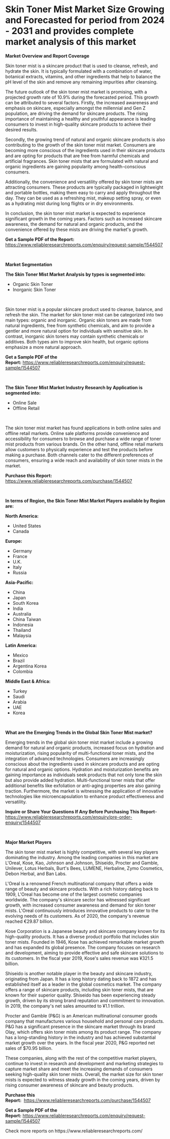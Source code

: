 <p><h1>Skin Toner Mist Market Size Growing and Forecasted for period from 2024 - 2031 and provides complete market analysis of this market</h1></p><p><strong>Market Overview and Report Coverage</strong></p>
<p><p>Skin toner mist is a skincare product that is used to cleanse, refresh, and hydrate the skin. It is typically formulated with a combination of water, botanical extracts, vitamins, and other ingredients that help to balance the pH level of the skin and remove any remaining impurities after cleansing.</p><p>The future outlook of the skin toner mist market is promising, with a projected growth rate of 10.9% during the forecasted period. This growth can be attributed to several factors. Firstly, the increased awareness and emphasis on skincare, especially amongst the millennial and Gen Z population, are driving the demand for skincare products. The rising importance of maintaining a healthy and youthful appearance is leading consumers to invest in high-quality skincare products to achieve their desired results.</p><p>Secondly, the growing trend of natural and organic skincare products is also contributing to the growth of the skin toner mist market. Consumers are becoming more conscious of the ingredients used in their skincare products and are opting for products that are free from harmful chemicals and artificial fragrances. Skin toner mists that are formulated with natural and organic ingredients are gaining popularity among health-conscious consumers.</p><p>Additionally, the convenience and versatility offered by skin toner mists are attracting consumers. These products are typically packaged in lightweight and portable bottles, making them easy to carry and apply throughout the day. They can be used as a refreshing mist, makeup setting spray, or even as a hydrating mist during long flights or in dry environments.</p><p>In conclusion, the skin toner mist market is expected to experience significant growth in the coming years. Factors such as increased skincare awareness, the demand for natural and organic products, and the convenience offered by these mists are driving the market's growth.</p></p>
<p><strong>Get a Sample PDF of the Report:</strong> <a href="https://www.reliableresearchreports.com/enquiry/request-sample/1544507">https://www.reliableresearchreports.com/enquiry/request-sample/1544507</a></p>
<p>&nbsp;</p>
<p><strong>Market Segmentation</strong></p>
<p><strong>The Skin Toner Mist Market Analysis by types is segmented into:</strong></p>
<p><ul><li>Organic Skin Toner</li><li>Inorganic Skin Toner</li></ul></p>
<p>&nbsp;</p>
<p><p>Skin toner mist is a popular skincare product used to cleanse, balance, and refresh the skin. The market for skin toner mist can be categorized into two main types: organic and inorganic. Organic skin toners are made from natural ingredients, free from synthetic chemicals, and aim to provide a gentler and more natural option for individuals with sensitive skin. In contrast, inorganic skin toners may contain synthetic chemicals or additives. Both types aim to improve skin health, but organic options emphasize a more natural approach.</p></p>
<p><strong>Get a Sample PDF of the Report:</strong>&nbsp;<a href="https://www.reliableresearchreports.com/enquiry/request-sample/1544507">https://www.reliableresearchreports.com/enquiry/request-sample/1544507</a></p>
<p>&nbsp;</p>
<p><strong>The Skin Toner Mist Market Industry Research by Application is segmented into:</strong></p>
<p><ul><li>Online Sale</li><li>Offline Retail</li></ul></p>
<p>&nbsp;</p>
<p><p>The skin toner mist market has found applications in both online sales and offline retail markets. Online sale platforms provide convenience and accessibility for consumers to browse and purchase a wide range of toner mist products from various brands. On the other hand, offline retail markets allow customers to physically experience and test the products before making a purchase. Both channels cater to the different preferences of consumers, ensuring a wide reach and availability of skin toner mists in the market.</p></p>
<p><strong>Purchase this Report:</strong>&nbsp; <a href="https://www.reliableresearchreports.com/purchase/1544507">https://www.reliableresearchreports.com/purchase/1544507</a></p>
<p>&nbsp;</p>
<p><strong>In terms of Region, the Skin Toner Mist Market Players available by Region are:</strong></p>
<p>
    <p> <strong> North America: </strong>
        <ul>
            <li>United States</li>
            <li>Canada</li>
        </ul>
        </p> 
    <p> <strong> Europe: </strong>
        <ul>
            <li>Germany</li>
            <li>France</li>
            <li>U.K.</li>
            <li>Italy</li>
            <li>Russia</li>
        </ul>
        </p> 
    <p> <strong> Asia-Pacific: </strong>
        <ul>
            <li>China</li>
            <li>Japan</li>
            <li>South Korea</li>
            <li>India</li>
            <li>Australia</li>
            <li>China Taiwan</li>
            <li>Indonesia</li>
            <li>Thailand</li>
            <li>Malaysia</li>
        </ul>
        </p> 
    <p> <strong> Latin America: </strong>
        <ul>
            <li>Mexico</li>
            <li>Brazil</li>
            <li>Argentina Korea</li>
            <li>Colombia</li>
        </ul>
        </p> 
    <p> <strong> Middle East & Africa: </strong>
        <ul>
            <li>Turkey</li>
            <li>Saudi</li>
            <li>Arabia</li>
            <li>UAE</li>
            <li>Korea</li>
        </ul>
    </p>
    </p>
<p>&nbsp;</p>
<p><strong>What are the Emerging Trends in the Global Skin Toner Mist market?</strong></p>
<p><p>Emerging trends in the global skin toner mist market include a growing demand for natural and organic products, increased focus on hydration and moisturization, rising popularity of multi-functional toner mists, and the integration of advanced technologies. Consumers are increasingly conscious about the ingredients used in skincare products and are opting for natural and organic options. Hydration and moisturization benefits are gaining importance as individuals seek products that not only tone the skin but also provide added hydration. Multi-functional toner mists that offer additional benefits like exfoliation or anti-aging properties are also gaining traction. Furthermore, the market is witnessing the application of innovative technologies like microencapsulation to enhance product effectiveness and versatility.</p></p>
<p><strong>Inquire or Share Your Questions If Any Before Purchasing This Report</strong>- <a href="https://www.reliableresearchreports.com/enquiry/pre-order-enquiry/1544507">https://www.reliableresearchreports.com/enquiry/pre-order-enquiry/1544507</a></p>
<p>&nbsp;</p>
<p><strong>Major Market Players</strong></p>
<p><p>The skin toner mist market is highly competitive, with several key players dominating the industry. Among the leading companies in this market are L'Oreal, Kose, Kao, Johnson and Johnson, Shiseido, Procter and Gamble, Unilever, Lotus Herbals, Burt's Bees, LUMENE, Herbaline, Zymo Cosmetics, Debon Herbal, and Ban Labs.</p><p>L'Oreal is a renowned French multinational company that offers a wide range of beauty and skincare products. With a rich history dating back to 1909, L'Oreal has become one of the largest cosmetic companies worldwide. The company's skincare sector has witnessed significant growth, with increased consumer awareness and demand for skin toner mists. L'Oreal continuously introduces innovative products to cater to the evolving needs of its customers. As of 2020, the company's revenue reached €29.87 billion.</p><p>Kose Corporation is a Japanese beauty and skincare company known for its high-quality products. It has a diverse product portfolio that includes skin toner mists. Founded in 1946, Kose has achieved remarkable market growth and has expanded its global presence. The company focuses on research and development, aiming to provide effective and safe skincare solutions to its customers. In the fiscal year 2019, Kose's sales revenue was ¥321.5 billion.</p><p>Shiseido is another notable player in the beauty and skincare industry, originating from Japan. It has a long history dating back to 1872 and has established itself as a leader in the global cosmetics market. The company offers a range of skincare products, including skin toner mists, that are known for their superior quality. Shiseido has been experiencing steady growth, driven by its strong brand reputation and commitment to innovation. In 2019, the company's net sales amounted to ¥1.1 trillion.</p><p>Procter and Gamble (P&G) is an American multinational consumer goods company that manufactures various household and personal care products. P&G has a significant presence in the skincare market through its brand Olay, which offers skin toner mists among its product range. The company has a long-standing history in the industry and has achieved substantial market growth over the years. In the fiscal year 2020, P&G reported net sales of $70.95 billion.</p><p>These companies, along with the rest of the competitive market players, continue to invest in research and development and marketing strategies to capture market share and meet the increasing demands of consumers seeking high-quality skin toner mists. Overall, the market size for skin toner mists is expected to witness steady growth in the coming years, driven by rising consumer awareness of skincare and beauty products.</p></p>
<p><strong>Purchase this Report:</strong>&nbsp;&nbsp;<a href="https://www.reliableresearchreports.com/purchase/1544507">https://www.reliableresearchreports.com/purchase/1544507</a></p>
<p></p>
<p><strong>Get a Sample PDF of the Report:</strong>&nbsp;<a href="https://www.reliableresearchreports.com/enquiry/request-sample/1544507">https://www.reliableresearchreports.com/enquiry/request-sample/1544507</a></p>
<p>Check more reports on https://www.reliableresearchreports.com/</p>